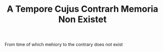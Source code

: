 ---
title: A Tempore Cujus Contrarh Memoria Non Existet
permalink: "/definitions/a-tempore-cujus-contrarh-memoria-non-existet.html"
body: From time of which mehiory to the contrary does not exist
published_at: '2018-07-07'
layout: post
---